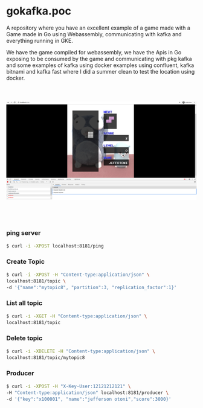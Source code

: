 # gokafka.poc

A repository where you have an excellent example of a game made with a Game made in Go using Webassembly, communicating with kafka and everything running in GKE.

We have the game compiled for webassembly, we have the Apis in Go exposing to be consumed by the game and communicating with pkg kafka and some examples of kafka using docker examples using confluent, kafka bitnami and kafka fast where I did a summer clean to test the location using docker.

<h2 align="center">
  <br/>
  <img src="https://github.com/jeffotoni/gokafka.poc/blob/beta/img/game.png" alt="logo" width="670" />
  <br />
  <br />
  <br />

### ping server
```bash
$ curl -i -XPOST localhost:8181/ping
```

### Create Topic
```bash
$ curl -i -XPOST -H "Content-type:application/json" \
localhost:8181/topic \
-d '{"name":"mytopic8", "partition":3, "replication_factor":1}'
```

### List all topic
```bash
$ curl -i -XGET -H "Content-type:application/json" \
localhost:8181/topic
```

### Delete topic
```bash
$ curl -i -XDELETE -H "Content-type:application/json" \
localhost:8181/topic/mytopic8
```

### Producer
```bash
$ curl -i -XPOST -H "X-Key-User:12121212121" \
-H "Content-type:application/json" localhost:8181/producer \
-d '{"key":"x100001", "name":"jefferson otoni","score":3000}'
```
